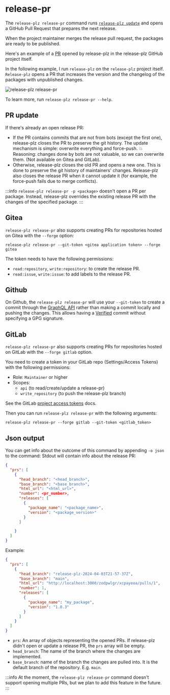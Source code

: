 # release-pr

The `release-plz release-pr` command runs [`release-plz update`](update.md) and
opens a GitHub Pull Request that prepares the next release.

When the project maintainer merges the release pull request, the packages are
ready to be published.

Here's an example of a [PR](https://github.com/release-plz/release-plz/pull/377)
opened by release-plz in the release-plz GitHub project itself.

In the following example, I run `release-plz` on the `release-plz` project
itself.
`Release-plz` opens a PR that increases the version and the changelog of the
packages with unpublished changes.

![release-plz release-pr](https://user-images.githubusercontent.com/11428655/160772903-544c7578-7c17-4311-b6ca-a1aefeabe799.gif)

To learn more, run `release-plz release-pr --help`.

## PR update

If there's already an open release PR:

- If the PR contains commits that are not from bots (except the first one),
  release-plz closes the PR to preserve the git history.
  The update mechanism is simple: overwrite everything and force-push. 💥
  Reasoning: changes done by bots are not valuable, so we can overwrite them.
  (Not available on Gitea and GitLab).
- Otherwise, release-plz closes the old PR and opens a new one.
  This is done to preserve the git history of maintainers' changes.
  Release-plz also closes the release PR when it cannot update it
  (for example, the force-push fails due to merge conflicts).

:::info
`release-plz release-pr -p <package>` doesn't open a PR per package.
Instead, release-plz overrides the existing release PR with the changes of the specified package.
:::

## Gitea

`release-plz release-pr` also supports creating PRs for repositories hosted on
Gitea with the `--forge` option:

`release-plz release-pr --git-token <gitea application token> --forge gitea`

The token needs to have the following permissions:

- `read:repository`, `write:repository`: to create the release PR.
- `read:issue`, `write:issue`: to add labels to the release PR.

## Github

On Github, the `release-plz release-pr` will use your `--git-token` to create a commit
through the [GraphQL API](https://docs.github.com/en/graphql) rather
than making a commit locally and pushing the changes.
This allows having a [Verified](https://docs.github.com/en/authentication/managing-commit-signature-verification/about-commit-signature-verification)
commit without specifying a GPG signature.

## GitLab

`release-plz release-pr` also supports creating PRs for repositories hosted on GitLab with
the `--forge gitlab` option.

You need to create a token in your GitLab repo (Settings/Access Tokens) with the following
permissions:

- Role: `Maintainer` or higher
- Scopes:
  - `api` (to read/create/update a release-pr)
  - `write_repository` (to push the release-plz branch)

See the GitLab [project access tokens](https://docs.gitlab.com/ee/user/project/settings/project_access_tokens.html)
docs.

Then you can run `release-plz release-pr` with the following arguments:

`release-plz release-pr --forge gitlab --git-token <gitlab_token>`

## Json output

You can get info about the outcome of this command by appending `-o json` to the command:
Stdout will contain info about the release PR:

```json
{
  "prs": [
    {
      "head_branch": "<head_branch>",
      "base_branch": "<base_branch>",
      "html_url": "<html_url>",
      "number": <pr_number>,
      "releases": [
        {
          "package_name": "<package_name>",
          "version": "<package_version>"
        }
      ]

    }
  ]
}
```

Example:

```json
{
  "prs": [
    {
      "head_branch": "release-plz-2024-04-03T21-57-37Z",
      "base_branch": "main",
      "html_url": "http://localhost:3000/zodpwlgr/xcpayeoa/pulls/1",
      "number": 1,
      "releases": [
        {
          "package_name": "my_package",
          "version": "1.0.3"
        }
      ]
    }
  ]
}
```

- `prs`: An array of objects representing the opened PRs.
  If release-plz didn't open or update a release PR, the `prs` array will be empty.
- `head_branch`: The name of the branch where the changes are implemented.
- `base_branch`: name of the branch the changes are pulled into.
  It is the default branch of the repository. E.g. `main`.

:::info
At the moment, the `release-plz release-pr` command doesn't support opening multiple PRs, but we
plan to add this feature in the future.
:::
